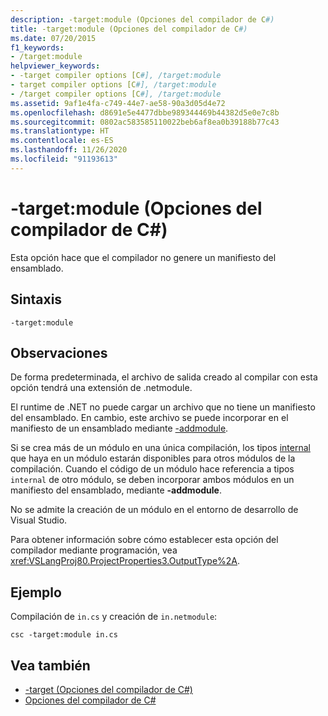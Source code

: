 ```yaml
---
description: -target:module (Opciones del compilador de C#)
title: -target:module (Opciones del compilador de C#)
ms.date: 07/20/2015
f1_keywords:
- /target:module
helpviewer_keywords:
- -target compiler options [C#], /target:module
- target compiler options [C#], /target:module
- /target compiler options [C#], /target:module
ms.assetid: 9af1e4fa-c749-44e7-ae58-90a3d05d4e72
ms.openlocfilehash: d8691e5e4477dbbe989344469b44382d5e0e7c8b
ms.sourcegitcommit: 0802ac583585110022beb6af8ea0b39188b77c43
ms.translationtype: HT
ms.contentlocale: es-ES
ms.lasthandoff: 11/26/2020
ms.locfileid: "91193613"
---
```

# <a name="-targetmodule-c-compiler-options"></a>-target:module (Opciones del compilador de C#)

Esta opción hace que el compilador no genere un manifiesto del ensamblado.  
  
## <a name="syntax"></a>Sintaxis  
  
```console  
-target:module  
```  
  
## <a name="remarks"></a>Observaciones  

 De forma predeterminada, el archivo de salida creado al compilar con esta opción tendrá una extensión de .netmodule.  
  
 El runtime de .NET no puede cargar un archivo que no tiene un manifiesto del ensamblado. En cambio, este archivo se puede incorporar en el manifiesto de un ensamblado mediante [-addmodule](./addmodule-compiler-option.md).  
  
 Si se crea más de un módulo en una única compilación, los tipos [internal](../keywords/internal.md) que haya en un módulo estarán disponibles para otros módulos de la compilación. Cuando el código de un módulo hace referencia a tipos `internal` de otro módulo, se deben incorporar ambos módulos en un manifiesto del ensamblado, mediante **-addmodule**.  
  
 No se admite la creación de un módulo en el entorno de desarrollo de Visual Studio.  
  
 Para obtener información sobre cómo establecer esta opción del compilador mediante programación, vea <xref:VSLangProj80.ProjectProperties3.OutputType%2A>.  
  
## <a name="example"></a>Ejemplo  

 Compilación de `in.cs` y creación de `in.netmodule`:  
  
```console  
csc -target:module in.cs  
```  
  
## <a name="see-also"></a>Vea también

- [-target (Opciones del compilador de C#)](./target-compiler-option.md)
- [Opciones del compilador de C#](./index.md)
